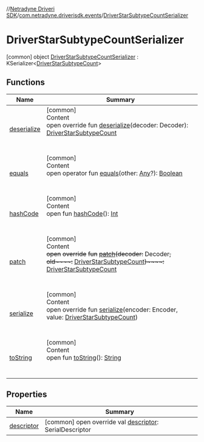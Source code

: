 //[Netradyne Driveri SDK](../../index.md)/[com.netradyne.driverisdk.events](../index.md)/[DriverStarSubtypeCountSerializer](index.md)



# DriverStarSubtypeCountSerializer  
 [common] object [DriverStarSubtypeCountSerializer](index.md) : KSerializer<[DriverStarSubtypeCount](../-driver-star-subtype-count/index.md)>    


## Functions  
  
|  Name|  Summary| 
|---|---|
| <a name="com.netradyne.driverisdk.events/DriverStarSubtypeCountSerializer/deserialize/#kotlinx.serialization.encoding.Decoder/PointingToDeclaration/"></a>[deserialize](deserialize.md)| <a name="com.netradyne.driverisdk.events/DriverStarSubtypeCountSerializer/deserialize/#kotlinx.serialization.encoding.Decoder/PointingToDeclaration/"></a>[common]  <br>Content  <br>open override fun [deserialize](deserialize.md)(decoder: Decoder): [DriverStarSubtypeCount](../-driver-star-subtype-count/index.md)  <br><br><br>
| <a name="kotlin/Any/equals/#kotlin.Any?/PointingToDeclaration/"></a>[equals](../../com.netradyne.driverisdk.video/-n-d-video-a-p-i/index.md#%5Bkotlin%2FAny%2Fequals%2F%23kotlin.Any%3F%2FPointingToDeclaration%2F%5D%2FFunctions%2F106651406)| <a name="kotlin/Any/equals/#kotlin.Any?/PointingToDeclaration/"></a>[common]  <br>Content  <br>open operator fun [equals](../../com.netradyne.driverisdk.video/-n-d-video-a-p-i/index.md#%5Bkotlin%2FAny%2Fequals%2F%23kotlin.Any%3F%2FPointingToDeclaration%2F%5D%2FFunctions%2F106651406)(other: [Any](https://kotlinlang.org/api/latest/jvm/stdlib/kotlin/-any/index.html)?): [Boolean](https://kotlinlang.org/api/latest/jvm/stdlib/kotlin/-boolean/index.html)  <br><br><br>
| <a name="kotlin/Any/hashCode/#/PointingToDeclaration/"></a>[hashCode](../../com.netradyne.driverisdk.video/-n-d-video-a-p-i/index.md#%5Bkotlin%2FAny%2FhashCode%2F%23%2FPointingToDeclaration%2F%5D%2FFunctions%2F106651406)| <a name="kotlin/Any/hashCode/#/PointingToDeclaration/"></a>[common]  <br>Content  <br>open fun [hashCode](../../com.netradyne.driverisdk.video/-n-d-video-a-p-i/index.md#%5Bkotlin%2FAny%2FhashCode%2F%23%2FPointingToDeclaration%2F%5D%2FFunctions%2F106651406)(): [Int](https://kotlinlang.org/api/latest/jvm/stdlib/kotlin/-int/index.html)  <br><br><br>
| <a name="kotlinx.serialization/KSerializer/patch/#kotlinx.serialization.encoding.Decoder#com.netradyne.driverisdk.events.DriverStarSubtypeCount/PointingToDeclaration/"></a>[patch](index.md#%5Bkotlinx.serialization%2FKSerializer%2Fpatch%2F%23kotlinx.serialization.encoding.Decoder%23com.netradyne.driverisdk.events.DriverStarSubtypeCount%2FPointingToDeclaration%2F%5D%2FFunctions%2F106651406)| <a name="kotlinx.serialization/KSerializer/patch/#kotlinx.serialization.encoding.Decoder#com.netradyne.driverisdk.events.DriverStarSubtypeCount/PointingToDeclaration/"></a>[common]  <br>Content  <br>~~open~~ ~~override~~ ~~fun~~ [~~patch~~](index.md#%5Bkotlinx.serialization%2FKSerializer%2Fpatch%2F%23kotlinx.serialization.encoding.Decoder%23com.netradyne.driverisdk.events.DriverStarSubtypeCount%2FPointingToDeclaration%2F%5D%2FFunctions%2F106651406)~~(~~~~decoder~~~~:~~ Decoder~~,~~ ~~old~~~~:~~ [DriverStarSubtypeCount](../-driver-star-subtype-count/index.md)~~)~~~~:~~ [DriverStarSubtypeCount](../-driver-star-subtype-count/index.md)  <br><br><br>
| <a name="com.netradyne.driverisdk.events/DriverStarSubtypeCountSerializer/serialize/#kotlinx.serialization.encoding.Encoder#com.netradyne.driverisdk.events.DriverStarSubtypeCount/PointingToDeclaration/"></a>[serialize](serialize.md)| <a name="com.netradyne.driverisdk.events/DriverStarSubtypeCountSerializer/serialize/#kotlinx.serialization.encoding.Encoder#com.netradyne.driverisdk.events.DriverStarSubtypeCount/PointingToDeclaration/"></a>[common]  <br>Content  <br>open override fun [serialize](serialize.md)(encoder: Encoder, value: [DriverStarSubtypeCount](../-driver-star-subtype-count/index.md))  <br><br><br>
| <a name="kotlin/Any/toString/#/PointingToDeclaration/"></a>[toString](../../com.netradyne.driverisdk.video/-n-d-video-a-p-i/index.md#%5Bkotlin%2FAny%2FtoString%2F%23%2FPointingToDeclaration%2F%5D%2FFunctions%2F106651406)| <a name="kotlin/Any/toString/#/PointingToDeclaration/"></a>[common]  <br>Content  <br>open fun [toString](../../com.netradyne.driverisdk.video/-n-d-video-a-p-i/index.md#%5Bkotlin%2FAny%2FtoString%2F%23%2FPointingToDeclaration%2F%5D%2FFunctions%2F106651406)(): [String](https://kotlinlang.org/api/latest/jvm/stdlib/kotlin/-string/index.html)  <br><br><br>


## Properties  
  
|  Name|  Summary| 
|---|---|
| <a name="com.netradyne.driverisdk.events/DriverStarSubtypeCountSerializer/descriptor/#/PointingToDeclaration/"></a>[descriptor](descriptor.md)| <a name="com.netradyne.driverisdk.events/DriverStarSubtypeCountSerializer/descriptor/#/PointingToDeclaration/"></a> [common] open override val [descriptor](descriptor.md): SerialDescriptor   <br>

